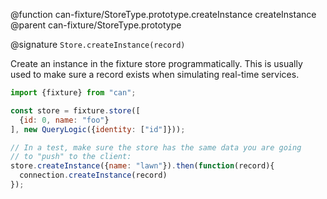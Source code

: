 @function can-fixture/StoreType.prototype.createInstance createInstance
@parent can-fixture/StoreType.prototype

@signature `Store.createInstance(record)`

  Create an instance in the fixture store programmatically.  This is usually
  used to make sure a record exists when simulating real-time services.

  ```js
  import {fixture} from "can";

  const store = fixture.store([
    {id: 0, name: "foo"}
  ], new QueryLogic({identity: ["id"]}));

  // In a test, make sure the store has the same data you are going
  // to "push" to the client:
  store.createInstance({name: "lawn"}).then(function(record){
    connection.createInstance(record)
  });
  ```
